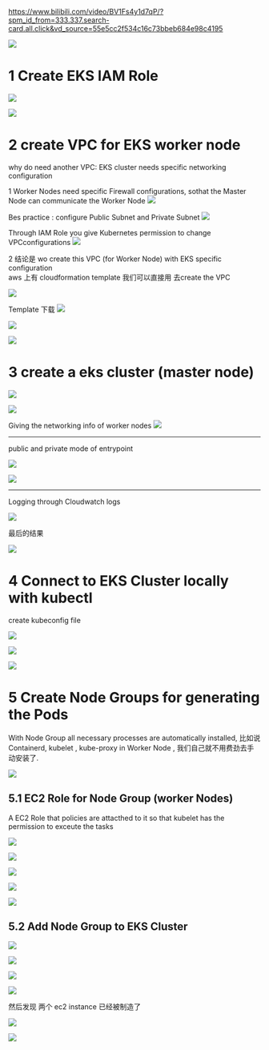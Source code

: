 https://www.bilibili.com/video/BV1Fs4y1d7qP/?spm_id_from=333.337.search-card.all.click&vd_source=55e5cc2f534c16c73bbeb684e98c4195


![](image/Pasted%20image%2020240711204230.png)





# 1 Create EKS IAM Role

![](image/Pasted%20image%2020240711204416.png)


![](image/Pasted%20image%2020240711205236.png)


# 2 create VPC for EKS worker node 

why do need another VPC: EKS cluster  needs specific networking configuration 

1 
Worker Nodes need specific Firewall configurations, sothat the Master Node can communicate the Worker Node 
![](image/Pasted%20image%2020240711205658.png)

Bes practice : configure Public Subnet and Private Subnet 
![](image/Pasted%20image%2020240711205838.png)



Through IAM Role you give Kubernetes permission to change VPCconfigurations 
![](image/Pasted%20image%2020240711210003.png)



2 
结论是 wo create this VPC (for Worker Node) with EKS specific configuration  
aws 上有 cloudformation template 我们可以直接用 去create the VPC


![](image/Pasted%20image%2020240711210311.png)


Template 下载
![](image/Pasted%20image%2020240711210415.png)

![](image/Pasted%20image%2020240711210424.png)



![](image/Pasted%20image%2020240711210855.png)


# 3 create a eks cluster (master node)

![](image/Pasted%20image%2020240711211103.png)


![](image/Pasted%20image%2020240711211115.png)


Giving the networking info of worker nodes 
![](image/Pasted%20image%2020240711211413.png)


----
public and private mode of entrypoint 

![](image/Pasted%20image%2020240711211647.png)

![](image/Pasted%20image%2020240711211658.png)


---
Logging through Cloudwatch logs 

![](image/Pasted%20image%2020240711211730.png)


最后的结果

![](image/Pasted%20image%2020240711211903.png)



# 4 Connect to EKS Cluster locally with kubectl 


create kubeconfig file 

![](image/Pasted%20image%2020240711212823.png)


![](image/Pasted%20image%2020240711212928.png)

![](image/Pasted%20image%2020240711213007.png)



# 5 Create Node Groups for generating the Pods


With Node Group all necessary processes are automatically installed, 比如说 Containerd, kubelet , kube-proxy in Worker Node , 我们自己就不用费劲去手动安装了. 




![](image/Pasted%20image%2020240711213354.png)




## 5.1 EC2 Role for Node Group (worker Nodes)

A EC2 Role that policies are attacthed to it so that kubelet has the permission to exceute the tasks 

![](image/Pasted%20image%2020240711213748.png)


![](image/Pasted%20image%2020240711213820.png)


![](image/Pasted%20image%2020240711213851.png)

![](image/Pasted%20image%2020240711213919.png)


![](image/Pasted%20image%2020240711214137.png)



## 5.2 Add Node Group to EKS Cluster 


![](image/Pasted%20image%2020240711214315.png)

![](image/Pasted%20image%2020240711214325.png)


![](image/Pasted%20image%2020240711214351.png)

![](image/Pasted%20image%2020240711215134.png)



然后发现 两个 ec2 instance 已经被制造了 

![](image/Pasted%20image%2020240711215157.png)

![](image/Pasted%20image%2020240711215321.png)





 














